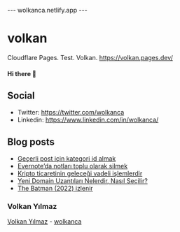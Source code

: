 ---  wolkanca.netlify.app ---
# volkan
Cloudflare Pages. Test. Volkan. https://volkan.pages.dev/

#### Hi there 👋

## Social
- Twitter: https://twitter.com/wolkanca
- Linkedin: https://www.linkedin.com/in/wolkanca/


## Blog posts
<!-- BLOG-POST-LIST:START -->
- [Geçerli post için kategori id almak](https://wolkanca.com/gecerli-post-icin-kategori-id-almak/)
- [Evernote’da notları toplu olarak silmek](https://wolkanca.com/evernoteda-notlari-toplu-olarak-silmek/)
- [Kripto ticaretinin geleceği vadeli işlemlerdir](https://wolkanca.com/kripto-ticaretinin-gelecegi-vadeli-islemlerdir/)
- [Yeni Domain Uzantıları Nelerdir, Nasıl Seçilir?](https://wolkanca.com/yeni-domain-uzantilari-nelerdir-nasil-secilir/)
- [The Batman &lpar;2022&rpar; izlenir](https://wolkanca.com/the-batman-2022-izlenir/)
<!-- BLOG-POST-LIST:END -->


### Volkan Yılmaz

[Volkan Yılmaz](https://volkanyilmaz.com.tr/) - [wolkanca](https://wolkanca.com/)

